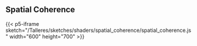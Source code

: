 ## Spatial Coherence


{{< p5-iframe sketch="/Talleres/sketches/shaders/spatial_coherence/spatial_coherence.js" width="600" height="700" >}}